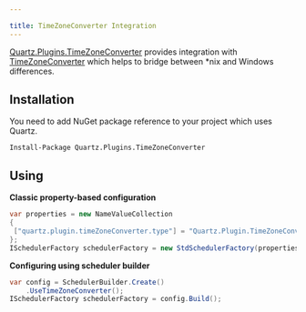 ```yaml
---

title: TimeZoneConverter Integration
---
```


[Quartz.Plugins.TimeZoneConverter](https://www.nuget.org/packages/Quartz.Plugins.TimeZoneConverter)
provides integration with [TimeZoneConverter](https://github.com/mj1856/TimeZoneConverter) which helps to bridge between
*nix and Windows differences.

## Installation

You need to add NuGet package reference to your project which uses Quartz.

```
Install-Package Quartz.Plugins.TimeZoneConverter
```

## Using

**Classic property-based configuration**

```csharp
var properties = new NameValueCollection
{
 ["quartz.plugin.timeZoneConverter.type"] = "Quartz.Plugin.TimeZoneConverter.TimeZoneConverterPlugin, Quartz.Plugins.TimeZoneConverter"
};
ISchedulerFactory schedulerFactory = new StdSchedulerFactory(properties);
```

**Configuring using scheduler builder**

```csharp
var config = SchedulerBuilder.Create()
    .UseTimeZoneConverter();
ISchedulerFactory schedulerFactory = config.Build();
```
